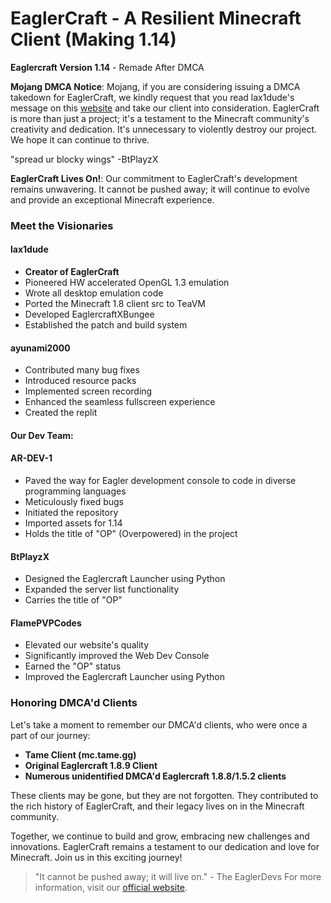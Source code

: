 # EaglerCraft - A Resilient Minecraft Client (Making 1.14)

**Eaglercraft Version 1.14** - Remade After DMCA

**Mojang DMCA Notice**: Mojang, if you are considering issuing a DMCA takedown for EaglerCraft, we kindly request that you read lax1dude's message on this [website](https://github.com/lax1dude/eaglercraftx-1.8) and take our client into consideration. EaglerCraft is more than just a project; it's a testament to the Minecraft community's creativity and dedication. It's unnecessary to violently destroy our project. We hope it can continue to thrive.    

"spread ur blocky wings" -BtPlayzX

**EaglerCraft Lives On!**: Our commitment to EaglerCraft's development remains unwavering. It cannot be pushed away; it will continue to evolve and provide an exceptional Minecraft experience.

### Meet the Visionaries

#### lax1dude
- **Creator of EaglerCraft**
- Pioneered HW accelerated OpenGL 1.3 emulation
- Wrote all desktop emulation code
- Ported the Minecraft 1.8 client src to TeaVM
- Developed EaglercraftXBungee
- Established the patch and build system

#### ayunami2000
- Contributed many bug fixes
- Introduced resource packs
- Implemented screen recording
- Enhanced the seamless fullscreen experience
- Created the replit

#### Our Dev Team:

#### AR-DEV-1
- Paved the way for Eagler development console to code in diverse programming languages
- Meticulously fixed bugs
- Initiated the repository
- Imported assets for 1.14
- Holds the title of "OP" (Overpowered) in the project

#### BtPlayzX
- Designed the Eaglercraft Launcher using Python
- Expanded the server list functionality
- Carries the title of "OP"

#### FlamePVPCodes
- Elevated our website's quality
- Significantly improved the Web Dev Console
- Earned the "OP" status
- Improved the Eaglercraft Launcher using Python

### Honoring DMCA'd Clients

Let's take a moment to remember our DMCA'd clients, who were once a part of our journey:

- **Tame Client (mc.tame.gg)**
- **Original Eaglercraft 1.8.9 Client**
- **Numerous unidentified DMCA'd Eaglercraft 1.8.8/1.5.2 clients**

These clients may be gone, but they are not forgotten. They contributed to the rich history of EaglerCraft, and their legacy lives on in the Minecraft community.

Together, we continue to build and grow, embracing new challenges and innovations. EaglerCraft remains a testament to our dedication and love for Minecraft. Join us in this exciting journey!

> "It cannot be pushed away; it will live on." - The EaglerDevs
For more information, visit our [official website](https://eaglerdevs.github.io/).

